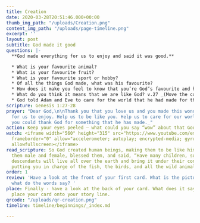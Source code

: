 ```yaml
---
title: Creation
date: 2020-03-28T20:51:46.000+00:00
thumb_img_path: "/uploads/Creation.png"
content_img_path: "/uploads/page-timeline.png"
excerpt: ''
layout: post
subtitle: God made it good
questions: |-
  **God made everything for us to enjoy and said it was good.**

  * What is your favourite animal?
  * What is your favourite fruit?
  * What is your favourite sport or hobby?
  * Of all the things God made, what was his favourite?
  * How does it make you feel to know that you’re God’s favourite and he loves you?
  * What do you think it means that we are like God? v.27 _(Move the conversation away from talking about physical characteristics and talk about personality and abilities.)_
  * God told Adam and Eve to care for the world that he had made for them. How can we do this? v.28
scripture: Genesis 1:27-28
prayer: "Dear God,\n\nThank you that you love us and you made this wonderful world
  for us to enjoy. Help us to be like you. Help us to care for our world. \n\nAmen\n\n_And
  you could thank God for something that he has made._"
action: Keep your eyes peeled – what could you say “wow” about that God has made?
watch: <iframe width="560" height="315" src="https://www.youtube.com/embed/ZZPfCWV81pE"
  frameborder="0" allow="accelerometer; autoplay; encrypted-media; gyroscope; picture-in-picture"
  allowfullscreen></iframe>
read_scripture: So God created human beings, making them to be like himself. He created
  them male and female, blessed them, and said, “Have many children, so that your
  descendants will live all over the earth and bring it under their control. I am
  putting you in charge of the fish, the birds, and all the wild animals.
order: 1
review: 'Have a look at the front of your first card. What is the picture about and
  what do the words say? '
place: Finally - have a look at the back of your card. What does it say? You can now
  place your card onto your story line.
qrcode: "/uploads/qr-creation.png"
timeline: timeline/beginnings/_index.md

---
```

